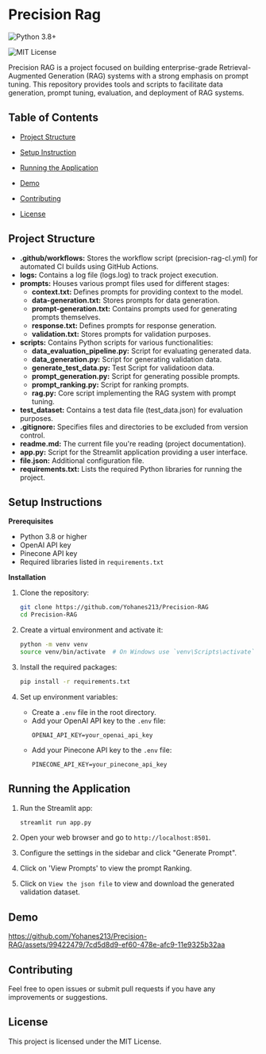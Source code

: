 # Precision Rag

![Python 3.8+](https://img.shields.io/badge/Python-3.8+-blue.svg)

![MIT License](https://img.shields.io/badge/License-MIT-yellow.svg)

Precision RAG is a project focused on building enterprise-grade Retrieval-Augmented Generation (RAG) systems with a strong emphasis on prompt tuning. This repository provides tools and scripts to facilitate data generation, prompt tuning, evaluation, and deployment of RAG systems.

## Table of Contents
- [Project Structure](#project-structure)

- [Setup Instruction](#setup-instruction)

- [Running the Application](#running-the-application)

- [Demo](#demo)

- [Contributing](#contributing)

- [License](#license)

## Project Structure
- **.github/workflows:** Stores the workflow script (precision-rag-cl.yml) for automated CI builds using GitHub Actions.
- **logs:** Contains a log file (logs.log) to track project execution.
- **prompts:** Houses various prompt files used for different stages:
  - **context.txt:** Defines prompts for providing context to the model.
  - **data-generation.txt:** Stores prompts for data generation.
  - **prompt-generation.txt:** Contains prompts used for generating prompts themselves.
  - **response.txt:** Defines prompts for response generation.
  - **validation.txt:** Stores prompts for validation purposes.
- **scripts:** Contains Python scripts for various functionalities:
  - **data_evaluation_pipeline.py:** Script for evaluating generated data.
  - **data_generation.py:** Script for generating validation data.
  - **generate_test_data.py:** Test Script for validatioon data.
  - **prompt_generation.py:** Script for generating possible prompts.
  - **prompt_ranking.py:** Script for ranking prompts.
  - **rag.py:** Core script implementing the RAG system with prompt tuning.
- **test_dataset:** Contains a test data file (test_data.json) for evaluation purposes.
- **.gitignore:** Specifies files and directories to be excluded from version control.
- **readme.md:** The current file you're reading (project documentation).
- **app.py:** Script for the Streamlit application providing a user interface.
- **file.json:** Additional configuration file.
- **requirements.txt:** Lists the required Python libraries for running the project.


## Setup Instructions

**Prerequisites**

- Python 3.8 or higher
- OpenAI API key
- Pinecone API key
- Required libraries listed in `requirements.txt`

**Installation**

1. Clone the repository:
    ```sh
    git clone https://github.com/Yohanes213/Precision-RAG
    cd Precision-RAG
    ```

2. Create a virtual environment and activate it:
    ```sh
    python -m venv venv
    source venv/bin/activate  # On Windows use `venv\Scripts\activate`
    ```

3. Install the required packages:
    ```sh
    pip install -r requirements.txt
    ```

4. Set up environment variables:
    - Create a `.env` file in the root directory.
    - Add your OpenAI API key to the `.env` file:
        ```
        OPENAI_API_KEY=your_openai_api_key
        ```
   - Add your Pinecone API key to the `.env` file:
        ```
        PINECONE_API_KEY=your_pinecone_api_key
        ```

## Running the Application

1. Run the Streamlit app:
    ```sh
    streamlit run app.py
    ```

2. Open your web browser and go to `http://localhost:8501`.

3. Configure the settings in the sidebar and click "Generate Prompt".
   
4. Click on 'View Prompts' to view the prompt Ranking.

5. Click on `View the json file` to view and download the generated validation dataset.



## Demo


https://github.com/Yohanes213/Precision-RAG/assets/99422479/7cd5d8d9-ef60-478e-afc9-11e9325b32aa



## Contributing


Feel free to open issues or submit pull requests if you have any improvements or suggestions.

## License

This project is licensed under the MIT License.




